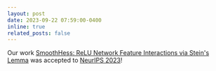 ```yaml
---
layout: post
date: 2023-09-22 07:59:00-0400
inline: true
related_posts: false
---
```


Our work [SmoothHess: ReLU Network Feature Interactions via Stein's Lemma](https://neurips.cc/virtual/2023/poster/70998) was accepted to [NeurIPS 2023](https://neurips.cc/virtual/2023/index.html)!
